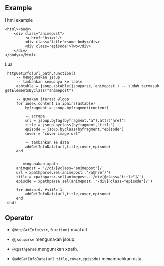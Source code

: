 ## Example ##

Html example

    <html><body>
        <div class="animepost">
             <a href="https"/>
             <div class='title'>some body</div>
             <div class='episode'>Two</div>
        </div>
    </body></html>


Lua
  
     httpGetInfo(url_path,function()
         -- menggunakan jsoup        
         -- tambahkan semuanya ke table
         asbtable = jsoup.astable(jsouparse,'animepost') -- sudah termasuk getElementsByClass("animepost")

         -- gunakan iterasi @loop 
         for index,content in ipairs(astable)           
             byfragment = jsoup.byfragment(content)

             -- scrape
             url = jsoup.bytag(byfragment,"a").attr("href")
             title = jsoup.byclass(byfragment,"title")
             episode = jsoup.byclass(byfragment,"episode")
             cover = "cover image url"

             -- tambahkan ke data
             addGetInfoData(url,title,cover,episode)
         end
        

         -- mengunakan xpath
         animepost = '//div[@class="animepost"]/'
         url = xpathparse.sel(animepost..'/a@href/')
         title = xpathparse.sel(animepost..'/div[@class="title"]/')
         episode = xpathparse.sel(animepost..'/div[@class="episode"]/')
         
         for index=0, #title-1
             addGetInfoData(url,title,cover,episode)
         end
     end)


## Operator ##
- `@httpGetInfo(str,function)` muat url.
 
- `@jsouparse` mengunakan jsoup.

- `@xpathparse` mengunakan xpath.

- `@addGetInfoData(url,title,cover,episode)` menambahkan data.
